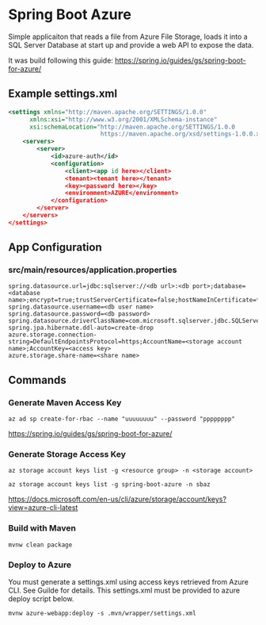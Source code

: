 # Spring Boot Azure

Simple applicaiton that reads a file from Azure File Storage, loads it into a SQL Server Database at start up and provide a web API to expose the data.

It was build following this guide: https://spring.io/guides/gs/spring-boot-for-azure/

## Example settings.xml

```xml
<settings xmlns="http://maven.apache.org/SETTINGS/1.0.0"
      xmlns:xsi="http://www.w3.org/2001/XMLSchema-instance"
      xsi:schemaLocation="http://maven.apache.org/SETTINGS/1.0.0
                          https://maven.apache.org/xsd/settings-1.0.0.xsd">
    <servers>
        <server>
            <id>azure-auth</id>
            <configuration>
                <client><app id here></client>
                <tenant><tenant here></tenant>
                <key><password here></key>
                <environment>AZURE</environment>
            </configuration>
        </server>
    </servers>
</settings>
```

## App Configuration

### src/main/resources/application.properties

```application.properties
spring.datasource.url=jdbc:sqlserver://<db url>:<db port>;database=<database name>;encrypt=true;trustServerCertificate=false;hostNameInCertificate=*.database.windows.net;loginTimeout=30;
spring.datasource.username=<db user name>
spring.datasource.password=<db password>
spring.datasource.driverClassName=com.microsoft.sqlserver.jdbc.SQLServerDriver
spring.jpa.hibernate.ddl-auto=create-drop
azure.storage.connection-string=DefaultEndpointsProtocol=https;AccountName=<storage account name>;AccountKey=<access key>
azure.storage.share-name=<share name>
```

## Commands

### Generate Maven Access Key

`az ad sp create-for-rbac --name "uuuuuuuu" --password "pppppppp"`

https://spring.io/guides/gs/spring-boot-for-azure/

### Generate Storage Access Key

`az storage account keys list -g <resource group> -n <storage account>`

`az storage account keys list -g spring-boot-azure -n sbaz`

https://docs.microsoft.com/en-us/cli/azure/storage/account/keys?view=azure-cli-latest

### Build with Maven

`mvnw clean package`

### Deploy to Azure

You must generate a settings.xml using access keys retrieved from Azure CLI. See Guilde for details. This settings.xml must be provided to azure deploy script below.

`mvnw azure-webapp:deploy -s .mvn/wrapper/settings.xml`